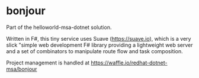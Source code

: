 # bonjour
Part of the helloworld-msa-dotnet solution.

Written in F#, this tiny service uses Suave (https://suave.io), which is a very slick "simple web development F# library providing a lightweight web server and a set of combinators to manipulate route flow and task composition.

Project management is handled at https://waffle.io/redhat-dotnet-msa/bonjour
